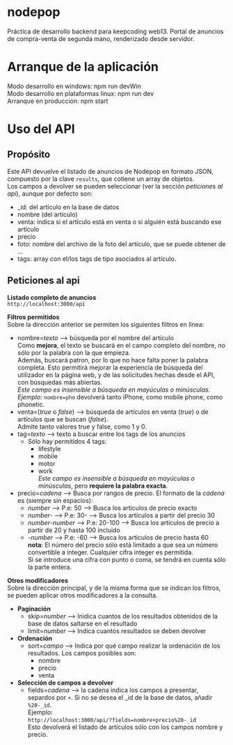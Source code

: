 # nodepop
Práctica de desarrollo backend para keepcoding web13. 
Portal de anuncios de compra-venta de segunda mano, renderizado desde servidor.

# Arranque de la aplicación  
Modo desarrollo en windows: npm run devWin  
Modo desarrollo en plataformas linux: npm run dev  
Arranque en producción: npm start  

# Uso del API
## Propósito
Este API devuelve el listado de anuncios de Nodepop en formato JSON, compuesto por la clave `results`, que cotiene un array de objetos.  
Los campos a devolver se pueden seleccionar (ver la sección *peticiones al api*), aunque por defecto son:  
- _id: del artículo en la base de datos
- nombre (del artículo)
- venta: indica si el artículo está en venta o si alguién está buscando ese artículo
- precio
- foto: nombre del archivo de la foto del artículo, que se puede obtener de ...
- tags: array con el/los tags de tipo asociados al artículo.
## Peticiones al api
**Listado completo de anuncios**  
`http://localhost:3000/api`

**Filtros permitidos**  
Sobre la dirección anterior se permiten los siguientes
filtros en línea:  

- nombre=*texto* --> búsqueda por el nombre del artículo  
Como **mejora**, el texto se buscará en el campo completo
del nombre, no sólo por la palabra con la que empieza.  
Además, buscará patron, por lo que no hace falta poner
la palabra completa. Esto permitirá mejorar la experiencia de búsqueda del utilizador en la página web, y de las
solicitudes hechas desde el API, con búsquedas más abiertas.  
*Este campo es insensible a búsqueda en mayúculas o minúsculas.*   
*Ejemplo:* `nombre=pho` devolverá tanto iPhone, como mobile phone, como phonetic.  
- venta=(*true* o *false*) --> búsqueda de artículos en venta (*true*) o de artículos que se buscan (*false*).  
Admite tanto valores true y false, como 1 y 0.
- tag=*texto* --> texto a buscar entre los tags de los anuncios  
  - Sólo hay permitidos 4 tags:
    - lifestyle
    - mobile
    - motor
    - work  
*Este campo es insensible a búsqueda en mayúculas o minúsculas*, pero **requiere la palabra exacta**.
- precio=*cadena* --> Busca por rangos de precio. El formato de la *cadena* es (siempre sin espacios):
  - *number* --> P.e: 50 --> Busca los articulos de precio exacto
  - *number*- --> P.e: 30- --> Busca los artículos a partir del precio 30
  - *number*-*number* --> P.e: 20-100 --> Busca los artículos de precio a partir de 20 y hasta 100 incluido
  - -*number* --> P.e: -60 --> Busca los artículos de precio hasta 60  
  **nota**: El número del precio sólo está limitado a que sea un número convertible a integer.
  Cualquier cifra integer es permitida.  
  Si se introduce una cifra con punto o coma, se
  tendrá en cuenta sólo la parte entera.   

**Otros modificadores**  
Sobre la dirección principal, y de la misma forma que se indican los filtros, se pueden aplicar otros modificadores a la consulta.
- **Paginación**
  - skip=*number* --> Inidica cuantos de los resultados obtenidos de la base de datos saltarse en el resultado
  - limit=*number* --> Indica cuantos resultados se deben devolver
- **Ordenación**  
  - sort=*campo* --> Indica por qué campo realizar la ordenación de los resultados. Los campos posibles son:
    - nombre
    - precio
    - venta
- **Selección de campos a devolver**
  - fields=*cadena* --> la cadena indica los campos a presentar, separdos por `+`. Si no se desea el _id de la base de datos, añadir `%20-_id`.  
  Ejemplo:  
  `http://localhost:3000/api/?fields=nombre+precio%20-_id`  
  Esto devolverá el listado de artículos sólo con los campos nombre y precio.  






